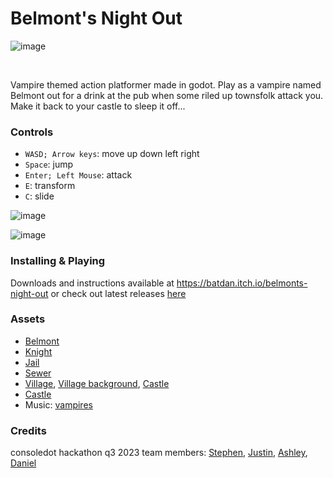# Belmont's Night Out

![image](https://github.com/dagbay-rh/vampire-castle/assets/87503474/c9fd4d95-6f28-4f4e-837f-3888928b0b39)

<br>

Vampire themed action platformer made in godot. Play as a vampire named Belmont out for a drink at the pub when some riled up townsfolk attack you. Make it back to your castle to sleep it off...

### Controls

-   `WASD; Arrow keys`: move up down left right <br>
-   `Space`: jump <br>
-   `Enter; Left Mouse`: attack <br>
-   `E`: transform <br>
-   `C`: slide <br>

![image](https://github.com/dagbay-rh/vampire-castle/assets/87503474/1dbdb5de-eb2c-4e07-bfab-c16eb714d62b)


![image](https://github.com/dagbay-rh/vampire-castle/assets/87503474/e267fcb6-fcbe-430a-b68b-71f46e61ff9d)

### Installing & Playing

Downloads and instructions available at https://batdan.itch.io/belmonts-night-out or check out latest releases [here](https://github.com/dagbay-rh/vampire-castle/releases)

### Assets
-  [Belmont](https://rvros.itch.io/animated-pixel-hero)
-  [Knight](https://aamatniekss.itch.io/fantasy-knight-free-pixelart-animated-character)
-  [Jail](https://incolgames.itch.io/dungeon-platformer-tile-set-pixel-art)
-  [Sewer](https://anokolisa.itch.io/action)
-  [Village](https://cainos.itch.io/pixel-art-platformer-village-props), [Village background](https://trixelized.itch.io/starstring-fields), [Castle](https://szadiart.itch.io/pixle-castle-2d)
-  [Castle](https://brullov.itch.io/2d-platformer-asset-pack-castle-of-despair)
-  Music: [vampires](https://ivanduch.itch.io/vampires)

### Credits

consoledot hackathon q3 2023
team members: [Stephen](https://github.com/SteveHNH), [Justin](https://github.com/justinorringer), [Ashley](https://github.com/abaiken), [Daniel](https://github.com/dagbay-rh)
